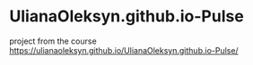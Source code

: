 # UlianaOleksyn.github.io-Pulse
project from the course
https://ulianaoleksyn.github.io/UlianaOleksyn.github.io-Pulse/
